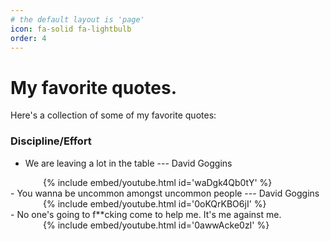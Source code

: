 ```yaml
---
# the default layout is 'page'
icon: fa-solid fa-lightbulb
order: 4
---
```

# My favorite quotes.

Here's a collection of some of my favorite quotes:

### Discipline/Effort
- We are leaving a lot in the table --- David Goggins
<div style="max-width:400px; margin:auto;">
{% include embed/youtube.html id='waDgk4Qb0tY' %}
</div>
- You wanna be uncommon amongst uncommon people --- David Goggins
<div style="max-width:400px; margin:auto;">
{% include embed/youtube.html id='0oKQrKBO6jI' %}
</div>
- No one's going to f**cking come to help me. It's me against me.
<div style="max-width:400px; margin:auto;">
{% include embed/youtube.html id='0awwAcke0zI' %}
</div>